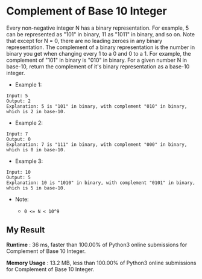 # Complement of Base 10 Integer

Every non-negative integer N has a binary representation.  For example, 5 can be represented as "101" in binary, 11 as "1011" in binary, and so on.  Note that except for N = 0, there are no leading zeroes in any binary representation.
The complement of a binary representation is the number in binary you get when changing every 1 to a 0 and 0 to a 1.  For example, the complement of "101" in binary is "010" in binary.
For a given number N in base-10, return the complement of it's binary representation as a base-10 integer.


- Example 1:

```
Input: 5
Output: 2
Explanation: 5 is "101" in binary, with complement "010" in binary, which is 2 in base-10.
```

- Example 2:

```
Input: 7
Output: 0
Explanation: 7 is "111" in binary, with complement "000" in binary, which is 0 in base-10.
```

- Example 3:

```
Input: 10
Output: 5
Explanation: 10 is "1010" in binary, with complement "0101" in binary, which is 5 in base-10.
```


- Note:

  - `0 <= N < 10^9`
  

## My Result

**Runtime** : 36 ms, faster than 100.00% of Python3 online submissions for Complement of Base 10 Integer.

**Memory Usage** : 13.2 MB, less than 100.00% of Python3 online submissions for Complement of Base 10 Integer.
